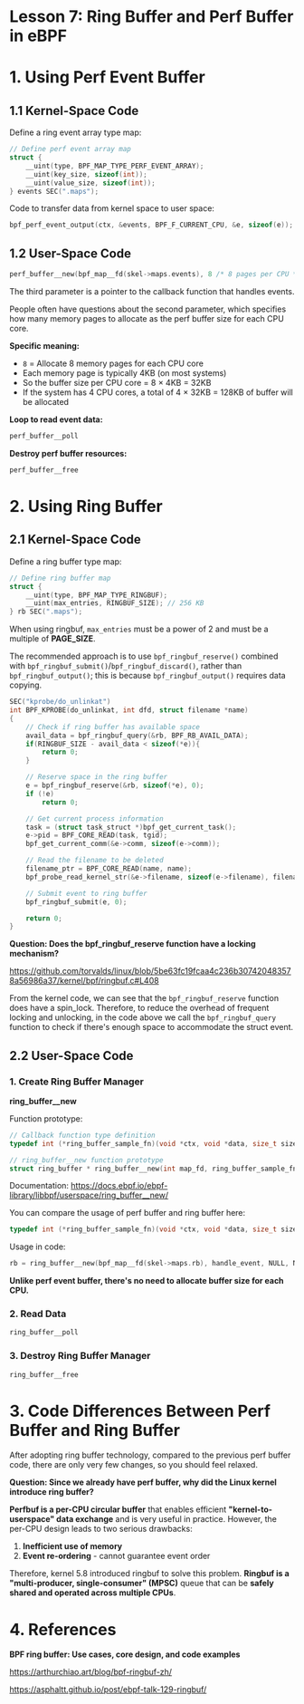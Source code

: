 # Lesson 7: Ring Buffer and Perf Buffer in eBPF

# 1. Using Perf Event Buffer

## 1.1 Kernel-Space Code

Define a ring event array type map:

```c
// Define perf event array map
struct {
	__uint(type, BPF_MAP_TYPE_PERF_EVENT_ARRAY);
	__uint(key_size, sizeof(int));
	__uint(value_size, sizeof(int));
} events SEC(".maps");
```

Code to transfer data from kernel space to user space:

```c
bpf_perf_event_output(ctx, &events, BPF_F_CURRENT_CPU, &e, sizeof(e));
```

## 1.2 User-Space Code

```c
perf_buffer__new(bpf_map__fd(skel->maps.events), 8 /* 8 pages per CPU */, handle_event, handle_lost_events, NULL, NULL);
```

The third parameter is a pointer to the callback function that handles events.

People often have questions about the second parameter, which specifies how many memory pages to allocate as the perf buffer size for each CPU core.

**Specific meaning:**

- `8` = Allocate 8 memory pages for each CPU core
- Each memory page is typically 4KB (on most systems)
- So the buffer size per CPU core = 8 × 4KB = 32KB
- If the system has 4 CPU cores, a total of 4 × 32KB = 128KB of buffer will be allocated

**Loop to read event data:**

```c
perf_buffer__poll
```

**Destroy perf buffer resources:**

```c
perf_buffer__free
```

# 2. Using Ring Buffer

## 2.1 Kernel-Space Code

Define a ring buffer type map:

```c
// Define ring buffer map
struct {
	__uint(type, BPF_MAP_TYPE_RINGBUF);
	__uint(max_entries, RINGBUF_SIZE); // 256 KB
} rb SEC(".maps");
```

When using ringbuf, `max_entries` must be a power of 2 and must be a multiple of **PAGE_SIZE**.

The recommended approach is to use `bpf_ringbuf_reserve()` combined with `bpf_ringbuf_submit()`/`bpf_ringbuf_discard()`, rather than `bpf_ringbuf_output()`; this is because `bpf_ringbuf_output()` requires data copying.

```c
SEC("kprobe/do_unlinkat")
int BPF_KPROBE(do_unlinkat, int dfd, struct filename *name)
{
	// Check if ring buffer has available space
	avail_data = bpf_ringbuf_query(&rb, BPF_RB_AVAIL_DATA);
	if(RINGBUF_SIZE - avail_data < sizeof(*e)){
		return 0;
	}

	// Reserve space in the ring buffer
	e = bpf_ringbuf_reserve(&rb, sizeof(*e), 0);
	if (!e)
		return 0;

	// Get current process information
	task = (struct task_struct *)bpf_get_current_task();
	e->pid = BPF_CORE_READ(task, tgid);
	bpf_get_current_comm(&e->comm, sizeof(e->comm));

	// Read the filename to be deleted
	filename_ptr = BPF_CORE_READ(name, name);
	bpf_probe_read_kernel_str(&e->filename, sizeof(e->filename), filename_ptr);

	// Submit event to ring buffer
	bpf_ringbuf_submit(e, 0);

	return 0;
}
```

**Question: Does the bpf_ringbuf_reserve function have a locking mechanism?**

https://github.com/torvalds/linux/blob/5be63fc19fcaa4c236b307420483578a56986a37/kernel/bpf/ringbuf.c#L408

From the kernel code, we can see that the `bpf_ringbuf_reserve` function does have a spin_lock. Therefore, to reduce the overhead of frequent locking and unlocking, in the code above we call the `bpf_ringbuf_query` function to check if there's enough space to accommodate the struct event.

## 2.2 User-Space Code

### 1. Create Ring Buffer Manager

**ring_buffer__new**

Function prototype:

```c
// Callback function type definition
typedef int (*ring_buffer_sample_fn)(void *ctx, void *data, size_t size);

// ring_buffer__new function prototype
struct ring_buffer * ring_buffer__new(int map_fd, ring_buffer_sample_fn sample_cb, void *ctx, const struct ring_buffer_opts *opts);
```

Documentation: https://docs.ebpf.io/ebpf-library/libbpf/userspace/ring_buffer__new/

You can compare the usage of perf buffer and ring buffer here:

```c
typedef int (*ring_buffer_sample_fn)(void *ctx, void *data, size_t size);
```

Usage in code:

```c
rb = ring_buffer__new(bpf_map__fd(skel->maps.rb), handle_event, NULL, NULL);
```

**Unlike perf event buffer, there's no need to allocate buffer size for each CPU.**

### 2. Read Data

```c
ring_buffer__poll
```

### 3. Destroy Ring Buffer Manager

```c
ring_buffer__free
```

# 3. Code Differences Between Perf Buffer and Ring Buffer

After adopting ring buffer technology, compared to the previous perf buffer code, there are only very few changes, so you should feel relaxed.

**Question: Since we already have perf buffer, why did the Linux kernel introduce ring buffer?**

**Perfbuf is a per-CPU circular buffer** that enables efficient **"kernel-to-userspace" data exchange** and is very useful in practice. However, the per-CPU design leads to two serious drawbacks:

1. **Inefficient use of memory**
2. **Event re-ordering** - cannot guarantee event order

Therefore, kernel 5.8 introduced ringbuf to solve this problem. **Ringbuf is a "multi-producer, single-consumer" (MPSC)** queue that can be **safely shared and operated across multiple CPUs**.

# 4. References

**BPF ring buffer: Use cases, core design, and code examples**

https://arthurchiao.art/blog/bpf-ringbuf-zh/

https://asphaltt.github.io/post/ebpf-talk-129-ringbuf/
